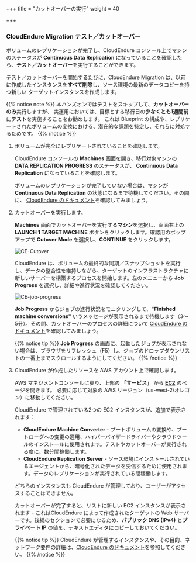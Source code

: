 +++
title = "カットオーバーの実行"
weight = 40

+++
### CloudEndure Migration テスト／カットオーバー

ボリュームのレプリケーションが完了し、CloudEndure コンソール上でマシンのステータスが **Continuous Data Replication** になっていることを確認したら、**テスト／カットオーバー**を実行することができます。

テスト／カットオーバーを開始するたびに、CloudEndure Migration は、以前に作成したインスタンスを**すべて削除**し、ソース環境の最新のデータコピーを持つ新しい ターゲットインスタンスを作成します。

{{% notice note %}}
本ハンズオンではテストをスキップして、**カットオーバーのみ**実行しますが、
実運用においては、目標とする移行日の**少なくとも1週間前**に**テスト**を実施することをお勧めします。
これは Blueprint の構成や、レプリケートされたボリュームの変換における、潜在的な課題を特定し、それらに対処するためです。
{{% /notice %}}


1. ボリュームが完全にレプリケートされていることを確認します。
   
    CloudEndure コンソールの **Machines** 画面を開き、移行対象マシンの **DATA REPLICATION PROGRESS** のステータスが、
    **Continuous Data Replication** になっていることを確認します。

    ボリュームのレプリケーションが完了していない場合は、マシンが **Continuous Data Replication** の状態になるまで待機してください。その間に、 <a href="https://docs.cloudendure.com/" target="_blank">CloudEndure のドキュメント</a>を確認してみましょう。

2. カットオーバーを実行します。
   
    **Machines** 画面でカットオーバーを実行する**マシン**を選択し、画面右上の **LAUNCH 1 TARGET MACHINE** ボタンをクリックします。確認用のポップアップで **Cutover Mode** を選択し、**CONTINUE** をクリックします。

    ![CE-Cutover](/ce/CE-Cutover.png)

    CloudEndure は、ボリュームの最終的な同期／スナップショットを実行し、データの整合性を維持しながら、ターゲットのインフラストラクチャに新しいサーバーを構築するプロセスを開始します。左のメニューから **Job Progress** を選択し、詳細や進行状況を確認してください。

    ![CE-job-progress](/ce/CE-job-progress.png)

    **Job Progress** からジョブの進行状況をモニタリングして、**"Finished machine conversions"** いうメッセージが表示されるまで待機します（3～5分）。その間、カットオーバーのプロセスの詳細について <a href="https://docs.cloudendure.com/#Configuring_and_Running_Migration/Performing_a_Migration_Cutover/Performing_a_Migration_Cutover.htm" target="_blank">CloudEndure のドキュメント</a>を確認してみましょう。
    

    {{% notice tip %}}
**Job Progress** の画面に、起動したジョブが表示されない場合は、ブラウザをリフレッシュ（F5）し、ジョブのドロップダウンリストの一番上までスクロールするようにしてください。
{{% /notice %}}

3. CloudEndure が作成したリソースを AWS アカウント上で確認します。
   
    AWS マネジメントコンソールに戻り、上部の **「サービス」** から **<a href="https://console.aws.amazon.com/ec2/v2/home?region=us-west-2" target="_blank">EC2</a>** のページを開きます。
    必要に応じて対象の AWS リージョン（us-west-2/オレゴン）に移動してください。

    CloudEndure で管理されている2つの EC2 インスタンスが、追加で表示されます：
    - **CloudEndure Machine Converter** - ブートボリュームの変換や、ブートローダへの変更の適用、ハイパーバイザードライバーやクラウドツールのインストールに使用されます。テストやカットオーバーが実行される度に、数分間稼働します。
    - **CloudEndure Replication Server** - ソース環境にインストールされているエージェントから、暗号化されたデータを受信するために使用されます。データのレプリケーションが実行されている間稼働します。

    どちらのインスタンスも CloudEndure が管理しており、ユーザーがアクセスすることはできません。

    カットオーバーが完了すると、リストに新しい EC2 インスタンスが表示されます - これはCloudEndure によって作成されたターゲットの Web サーバーです。後続のセクションで必要になるため、**パブリック DNS (IPv4)** と**プライベート IP** の値を、テキストエディタにコピーしておいてください。

    {{% notice tip %}}
CloudEndure が管理するインスタンスや、その目的、ネットワーク要件の詳細は、<a href="https://docs.cloudendure.com/#Preparing_Your_Environments/Network_Requirements/Network_Requirements.htm" target="_blank">CloudEndure のドキュメント</a>を参照してください。
{{% /notice %}}
